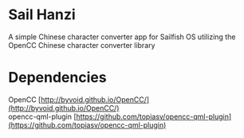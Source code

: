 # Sail Hanzi
A simple Chinese character converter app for Sailfish OS utilizing the OpenCC Chinese character converter library

# Dependencies
OpenCC [http://byvoid.github.io/OpenCC/](http://byvoid.github.io/OpenCC/)  
opencc-qml-plugin [https://github.com/topiasv/opencc-qml-plugin](https://github.com/topiasv/opencc-qml-plugin)  
